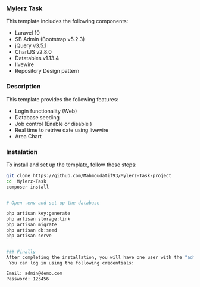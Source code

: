 ###  Mylerz Task 
This template includes the following components:
- Laravel 10
- SB Admin (Bootstrap v5.2.3)
- jQuery v3.5.1
- ChartJS v2.8.0
- Datatables v1.13.4
- livewire
- Repository Design pattern

### Description
This template provides the following features:
- Login functionality (Web)
- Database seeding
- Job control  (Enable or disable )
- Real time to  retrive date using livewire
- Area Chart 

### Instalation
To install and set up the template, follow these steps:
```sh
git clone https://github.com/Mahmoudatif93/Mylerz-Task-project
cd  Mylerz-Task
composer install


# Open .env and set up the database

php artisan key:generate
php artisan storage:link
php artisan migrate
php artisan db:seed
php artisan serve


### Finally
After completing the installation, you will have one user with the "admin" role.
 You can log in using the following credentials:

Email: admin@demo.com 
Password: 123456 


